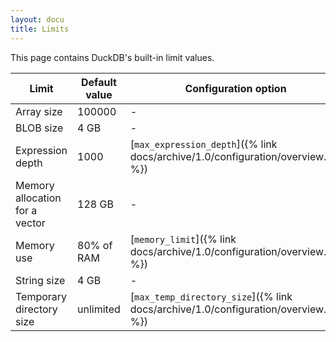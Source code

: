 ```yaml
---
layout: docu
title: Limits
---
```


This page contains DuckDB's built-in limit values.

| Limit | Default value | Configuration option |
|---|---|---|
| Array size | 100000 | - |
| BLOB size | 4 GB | - |
| Expression depth | 1000 | [`max_expression_depth`]({% link docs/archive/1.0/configuration/overview.md %}) |
| Memory allocation for a vector | 128 GB | - |
| Memory use | 80% of RAM | [`memory_limit`]({% link docs/archive/1.0/configuration/overview.md %}) |
| String size | 4 GB | - |
| Temporary directory size | unlimited | [`max_temp_directory_size`]({% link docs/archive/1.0/configuration/overview.md %}) |